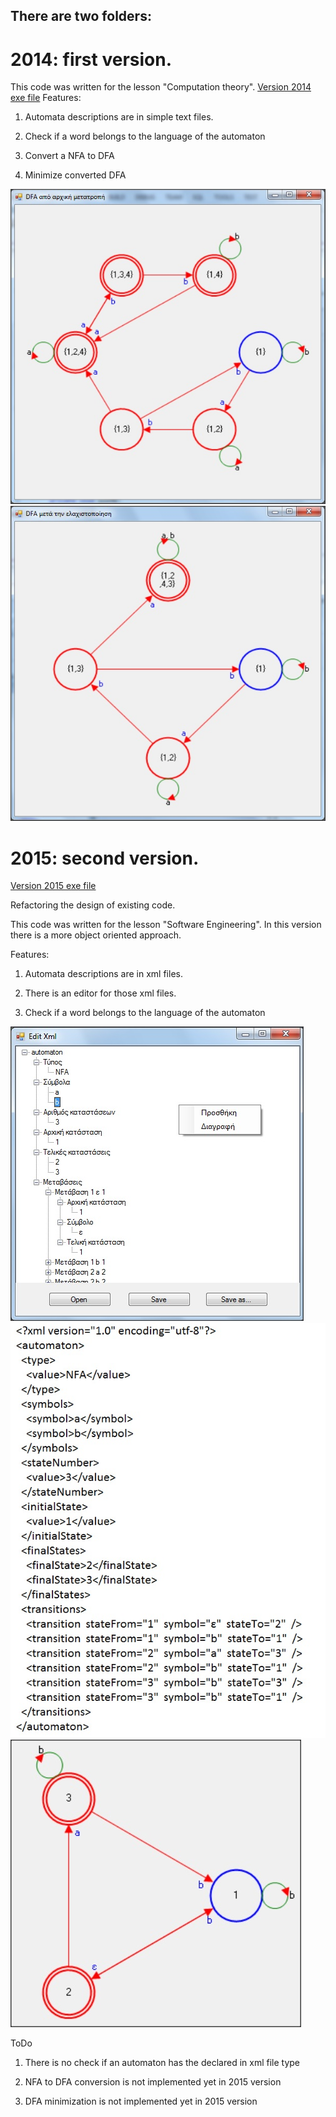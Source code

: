 There are two folders:
------------------------------------------------------------
# 2014: first version. 
This code was written for the lesson "Computation theory".
[Version 2014 exe file](https://github.com/it13135/automata/blob/master/code/2014/automata/bin/Debug/automata.exe?raw=true)
Features: 

  1. Automata descriptions are in simple text files.
  
  2. Check if a word belongs to the language of the automaton
  
  3. Convert a NFA to DFA
  
  4. Minimize converted DFA

  ![Automata](../img/DFA.jpg) ![Automata](../img/DFAMin.jpg)
# 2015: second version. 
[Version 2015 exe file](https://github.com/it13135/automata/blob/master/code/2015/automata/bin/Debug/automata.exe?raw=true)

Refactoring the design of existing code.

This code was written for the lesson "Software Engineering". In this version there is a more object oriented approach.

Features: 

  1. Automata descriptions are in xml files.
  
  2. There is an editor for those xml files.
  
  3. Check if a word belongs to the language of the automaton
  
  ![Automata](../img/xmlEditor.jpg)  ![Automata](../img/XmlSample.jpg)
  ![Automata](../img/NFADraw.jpg)
  
ToDo

  1. There is no check if an automaton has the declared in xml file type
  
  2. NFA to DFA conversion is not implemented yet in 2015 version
  
  3. DFA minimization is not implemented yet in 2015 version